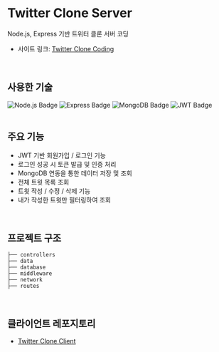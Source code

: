# Twitter Clone Server  
Node.js, Express 기반 트위터 클론 서버 코딩
<br>

- 사이트 링크: [Twitter Clone Coding](https://tweet-clone-coding-server.onrender.com)  
<br>

## 사용한 기술  
![Node.js Badge](https://img.shields.io/badge/NODE.JS-339933?style=flat-square&logo=node.js&logoColor=white)  ![Express Badge](https://img.shields.io/badge/EXPRESS-000000?style=flat-square&logo=express&logoColor=white)  ![MongoDB Badge](https://img.shields.io/badge/MongoDB-47A248?style=flat-square&logo=mongodb&logoColor=white)  ![JWT Badge](https://img.shields.io/badge/JWT-000000?style=flat-square&logo=json-web-tokens&logoColor=white)  
<br>

## 주요 기능  
- JWT 기반 회원가입 / 로그인 기능  
- 로그인 성공 시 토큰 발급 및 인증 처리  
- MongoDB 연동을 통한 데이터 저장 및 조회  
- 전체 트윗 목록 조회  
- 트윗 작성 / 수정 / 삭제 기능  
- 내가 작성한 트윗만 필터링하여 조회  
<br> 

## 프로젝트 구조  
```plaintext
├── controllers  
├── data  
├── database  
├── middleware  
├── network  
├── routes  
```
<br>

## 클라이언트 레포지토리  
- [Twitter Clone Client](https://github.com/yourid/twitter-clone-client)  
